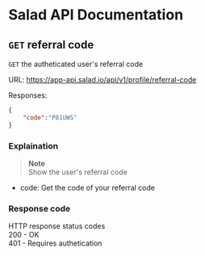 # Salad API Documentation

## `GET` referral code
`GET` the autheticated user's referral code

URL: https://app-api.salad.io/api/v1/profile/referral-code

Responses:
```json
{
    "code":"P81UWS"
}
```

### Explaination
> **Note** <br>
> Show the user's referral code
* code: Get the code of your referral code

### Response code
HTTP response status codes <br>
200	- OK <br>
401 - Requires authetication